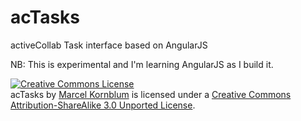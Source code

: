 acTasks
=======

activeCollab Task interface based on AngularJS

NB: This is experimental and I'm learning AngularJS as I build it.

<a rel="license" href="http://creativecommons.org/licenses/by-sa/3.0/deed.en_US"><img alt="Creative Commons License" style="border-width:0" src="http://i.creativecommons.org/l/by-sa/3.0/80x15.png" /></a><br /><span xmlns:dct="http://purl.org/dc/terms/" href="http://purl.org/dc/dcmitype/InteractiveResource" property="dct:title" rel="dct:type">acTasks</span> by <a xmlns:cc="http://creativecommons.org/ns#" href="https://github.com/marcelkornblum/acTasks" property="cc:attributionName" rel="cc:attributionURL">Marcel Kornblum</a> is licensed under a <a rel="license" href="http://creativecommons.org/licenses/by-sa/3.0/deed.en_US">Creative Commons Attribution-ShareAlike 3.0 Unported License</a>.

